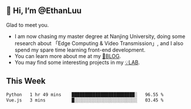 ## 👋 Hi, I’m @EthanLuu

Glad to meet you.

- I am now chasing my master degree at Nanjing University, doing some research about 「Edge Computing & Video Transmission」, and I also spend my spare time learning front-end development.
- You can learn more about me at my [📝BLOG](https://blog.ethanloo.cn).
- You may find some interesting projects in my [💡LAB](https://lab.ethanloo.cn).

## This Week
<!--START_SECTION:waka-->

```txt
Python   1 hr 49 mins    ████████████████████████░   96.55 %
Vue.js   3 mins          █░░░░░░░░░░░░░░░░░░░░░░░░   03.45 %
```

<!--END_SECTION:waka-->
